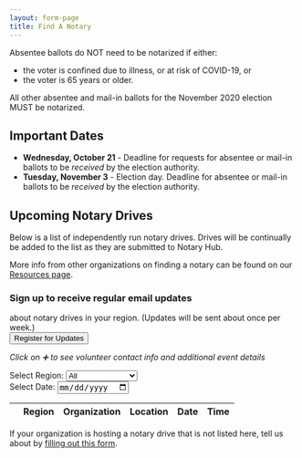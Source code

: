 ```yaml
---
layout: form-page
title: Find A Notary
---
```


Absentee ballots do NOT need to be notarized if either:

- the voter is confined due to illness, or at risk of COVID-19, or
- the voter is 65 years or older.

All other absentee and mail-in ballots for the November 2020 election MUST be notarized.

## Important Dates

- **Wednesday, October 21** - Deadline for requests for absentee or mail-in ballots to be *received* by the election authority.
- **Tuesday, November 3** - Election day. Deadline for absentee or mail-in ballots to be *received* by the election authority.

## Upcoming Notary Drives

Below is a list of independently run notary drives. Drives will be continually be added to the list as they are submitted to Notary Hub.

More info from other organizations on finding a notary can be found on our [Resources page](/resources/).

<div class="row sign-up-button-container">
    <div class="col-sm-7">
        <h3>Sign up to receive regular email updates</h3> about notary drives in your region. (Updates will be sent about once per week.)
    </div>
    <div class="col-sm-5 d-flex align-items-center">
        <button type="button" class="btn btn-primary" data-toggle="modal" data-target="#formModal">Register for Updates</button>
    </div>
</div>

*Click on ➕ to see volunteer contact info and additional event details*

<div>
    <label for="input-region">Select Region:</label>
    <select id="input-region" name="input-region">
        <option value="">All</option>
        <option>St. Louis Area</option>
        <option>Kansas City Area</option>
        <option>Central</option>
        <option>Southeast</option>
        <option>Southwest</option>
        <option>Northeast</option>
        <option>Northwest</option>
    </select>
</div>
<div>
  <label for="eventDate">Select Date:</label>
  <input type="date" id="input-date" name="eventDate"/>
</div>

<table class="display" id="events">
    <thead>
        <tr>
            <th></th>
            <th scope="col">Region</th>
            <th scope="col">Organization</th>
            <th scope="col">Location</th>
            <th scope="col">Date</th>
            <th scope="col">Time</th>
        </tr>
    </thead>
</table>

If your organization is hosting a notary drive that is not listed here, tell us about by <a href="/organizations/">filling out this form</a>.